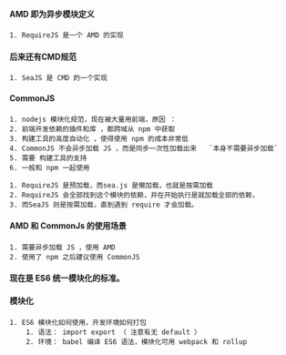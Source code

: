 #### AMD 即为异步模块定义
```
1. RequireJS 是一个 AMD 的实现
```
#### 后来还有CMD规范
```
1. SeaJS 是 CMD 的一个实现
```
#### CommonJS 
```
1. nodejs 模块化规范，现在被大量用前端，原因 ：
2. 前端开发依赖的插件和库 ，都跨域从 npm 中获取
3. 构建工具的高度自动化 ，使得使用 npm 的成本非常低
4. CommonJS 不会异步加载 JS ，而是同步一次性加载出来   `本身不需要异步加载`
5. 需要 构建工具的支持
6. 一般和 npm 一起使用
```
```
1. RequireJS 是预加载，而sea.js 是懒加载，也就是按需加载
2. RequireJS 会全部找到这个模块的依赖，并在开始执行是就加载全部的依赖，
3. 而SeaJS 则是按需加载，直到遇到 require 才会加载。
```
#### AMD 和 CommonJs 的使用场景
```
1. 需要异步加载 JS ，使用 AMD
2. 使用了 npm 之后建议使用 CommonJS
```

#### 现在是 ES6 统一模块化的标准。
#### 模块化
```
1. ES6 模块化如何使用，开发环境如何打包
    1. 语法： import export （ 注意有无 default ）
    2. 环境： babel 编译 ES6 语法，模块化可用 webpack 和 rollup
 ```
